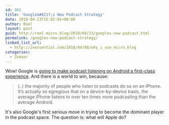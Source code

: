 ```yaml
---
id: 301
title: 'Google&#8217;s New Podcast Strategy'
date: 2018-04-23T15:02:01+00:00
author: Roel
layout: post
guid: http://roel.micro.blog/2018/04/23/googles-new-podcast.html
permalink: /googles-new-podcast-strategy/
linked_list_url:
  - http://inessential.com/2018/04/08/why_i_use_micro_blog
categories:
  - Zomaar
---
```

Wow! Google is [going to make podcast listening on Android a first-class experience](https://blog.pacific-content.com/exclusive-inside-the-new-google-podcasts-strategy-that-could-double-audiences-worldwide-b556cdc26e43). And there is a world to win, because:

> (..) the majority of people who listen to podcasts do so on an iPhone. It’s actually so egregious that on a device-by-device basis, the average iPhone listens to over ten times more podcasting than the average Android.

It's also Google's first serious move in trying to become the dominant player in the podcast space. The question is: what will Apple do? 